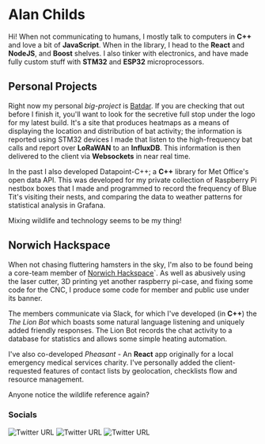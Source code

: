 # Alan Childs

Hi! When not communicating to humans, I mostly talk to computers in **C++** and love a bit of **JavaScript**. When in the library, I head to the **React** and **NodeJS**, and **Boost** shelves. 
I also tinker with electronics, and have made fully custom stuff with **STM32** and **ESP32** microprocessors.

## Personal Projects

Right now my personal *big-project* is [Batdar](https://batdar.co.uk). 
If you are checking that out before I finish it, you'll want to look for the secretive full stop under the logo for my latest build.
It's a site that produces heatmaps as a means of displaying the location and distribution of bat activity; the information is reported using STM32 devices I made that listen to the high-frequency bat calls and report over **LoRaWAN** to an **InfluxDB**. 
This information is then delivered to the client via **Websockets** in near real time.

In the past I also developed Datapoint-C++; a **C++** library for Met Office's open data API. This was developed for my private collection of Raspberry Pi nestbox boxes that I made and programmed to record the frequency of Blue Tit's visiting their nests, and comparing the data to weather patterns for statistical analysis in Grafana.

Mixing wildlife and technology seems to be my thing!

## Norwich Hackspace

When not chasing fluttering hamsters in the sky, I'm also to be found being a core-team member of [Norwich Hackspace](http://www.norwichhackspace.org/)`.
As well as abusively using the laser cutter, 3D printing yet another raspberry pi-case, and fixing some code for the CNC, I produce some code for member and public use under its banner.

The members communicate via Slack, for which I've developed (in **C++**) the *The Lion Bot* which boasts some natural language listening and uniquely added friendly responses. The Lion Bot records the chat activity to a database for statistics and allows some simple heating automation.

I've also co-developed *Pheasant* - An **React** app originally for a local emergency medical services charity. I've personally added the client-requested features of contact lists by geolocation, checklists flow and resource management.

Anyone notice the wildlife reference again?

### Socials

![Twitter URL](https://img.shields.io/twitter/url?label=%40PerczUK&logo=twitter&style=for-the-badge&url=https%3A%2F%2Ftwitter.com%2FPerczUK)
![Twitter URL](https://img.shields.io/twitter/url?label=%40BatdarUK&logo=twitter&style=for-the-badge&url=https%3A%2F%2Ftwitter.com%2FBatdarUK)
![Twitter URL](https://img.shields.io/twitter/url?label=%40NHackspace&logo=twitter&style=for-the-badge&url=https%3A%2F%2Ftwitter.com%2FNHackspace)
